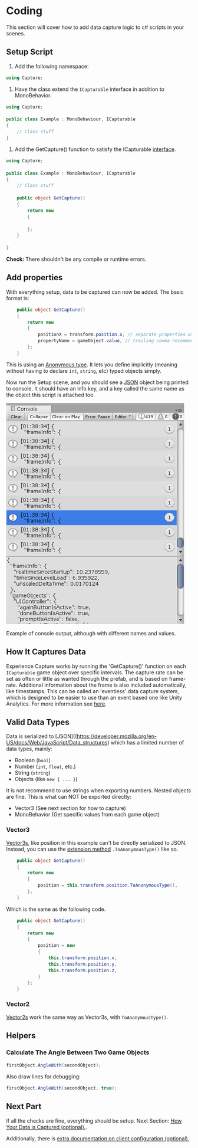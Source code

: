 # Coding

This section will cover how to add data capture logic to c# scripts in your scenes.

## Setup Script

1. Add the following namespace:

```csharp
using Capture;
```

1. Have the class extend the `ICapturable` interface in addition to MonoBehavior.

```csharp
using Capture;

public class Example : MonoBehaviour, ICapturable
{
    // Class stuff
}
```

1. Add the GetCapture() function to satisfy the ICapturable [interface](https://docs.microsoft.com/en-us/dotnet/csharp/language-reference/keywords/interface).

```csharp
using Capture;

public class Example : MonoBehaviour, ICapturable
{
    // Class stuff

    public object GetCapture()
    {
        return new
        {

        };
    }

}
```

**Check:** There shouldn't be any compile or runtime errors.

## Add properties

With everything setup, data to be captured can now be added. The basic format is:

```csharp
    public object GetCapture()
    {
        return new
        {
            positionX = transform.position.x, // separate properties with a comma
            propertyName = gameObject.value, // trailing comma recommend
        };
    }
```

This is using an [Anonymous type](https://docs.microsoft.com/en-us/dotnet/csharp/programming-guide/classes-and-structs/anonymous-types).
It lets you define implicitly (meaning without having to declare `int`, `string`, etc) typed objects simply.

Now run the Setup scene, and you should see a [JSON](https://www.newtonsoft.com/json) object
being printed to console. It should have an info key, and a key called the same name as the
object this script is attached too.

![Example console](images/console.png)

 Example of console output, although with different names and values.

## How It Captures Data

Experience Capture works by running the 'GetCapture()' function on each `ICapturable`
game object over specific intervals. The capture rate can be set as often or little
as wanted through the prefab, and is based on frame-rate. Additional information
about the frame is also included automatically, like timestamps. This can be called
an 'eventless' data capture system, which is designed to be easier to use than
an event based one like Unity Analytics. For more information see [here](About-Capture.md).

## Valid Data Types

Data is serialized to [JSON]((https://developer.mozilla.org/en-US/docs/Web/JavaScript/Data_structures) which has a limited number of data types, mainly:

- Boolean (`bool`)
- Number (`int`, `float`, etc.)
- String (`string`)
- Objects (like `new { ... }`)

It is not recommend to use strings when exporting numbers. Nested objects are fine. This is what can NOT be exported directly:

- Vector3 (See next section for how to capture)
- MonoBehavior (Get specific values from each game object)

### Vector3

[Vector3s](https://docs.unity3d.com/ScriptReference/Vector3.html), like position in this example can't be directly serialized to JSON.
Instead, you can use the [extension method](https://docs.microsoft.com/en-us/dotnet/csharp/programming-guide/classes-and-structs/extension-methods) `.ToAnonymousType()` like so.

```csharp
    public object GetCapture()
    {
        return new
        {
            position = this.transform.position.ToAnonymousType(),
        };
    }
```

Which is the same as the following code.

```csharp
    public object GetCapture()
    {
        return new
        {
            position = new
            {
                this.transform.position.x,
                this.transform.position.y,
                this.transform.position.z,
            }
        };
    }
```

### Vector2

[Vector2s](https://docs.unity3d.com/ScriptReference/Vector2.html) work the same way as Vector3s, with `ToAnonymousType()`.

## Helpers

### Calculate The Angle Between Two Game Objects

```csharp
firstObject.AngleWith(secondObject);
```

Also draw lines for debugging:

```csharp
firstObject.AngleWith(secondObject, true);
```

## Next Part

If all the checks are fine, everything should be setup. Next Section: [How Your Data is Captured (optional).](About-Capture.md).

Additionally, there is [extra documentation on client configuration (optional).](Configure.md)